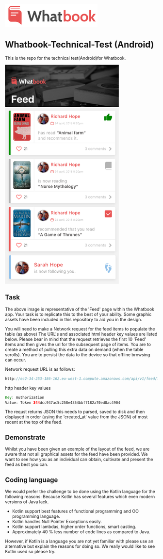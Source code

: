 ![](Assets/logo.png)
# Whatbook-Technical-Test (Android)
This is the repo for the technical test(Android)for Whatbook.

![](Assets/feed.png)


## Task

The above image is representative of the 'Feed' page within the Whatbook app.
Your task is to replicate this to the best of your ability.
Some graphic assets have been included in this repository to aid you in the design.

You will need to make a Network request for the feed items to populate the table (as above) The URL's and associated html header key values are listed below.
Please bear in mind that the request retrieves the first 10 'Feed' items and then gives the url for the subsequent page of items. You are to create a method of pulling this extra data on demand (when the table scrolls).
You are to persist the data to the device so that offline browsing can occur.

Network request URL is as follows:

```java
http://ec2-34-253-186-162.eu-west-1.compute.amazonaws.com/api/v1/feed/?
```
http header key values

```java
Key: Authorization
Value: Token 344dcc947ac5c258e4354bbf7182a70ed8ac4904
```
The requst returns JSON this needs to parsed, saved to disk and then displayed in order (using the 'created_at' value from the JSON) of most recent at the top of the feed.

## Demonstrate

Whilst you have been given an example of the layout of the feed, we are aware that not all graphical assets for the feed have been provided. We want to see how you as an individual can obtain, cultivate and present the feed as best you can.

## Coding language

We would prefer the challenge to be done using the Kotlin language for the following reasons:
Because Kotlin has several features which even modern versions of Java lack.

* Kotlin support best features of functional programming and OO programming language.
* Kotlin handles Null Pointer Exceptions easily.
* Kotlin support lambdas, higher order functions, smart casting.
* Approximately 40 % less number of code lines as compared to Java.

However, if Kotlin is a language you are not yet familiar with please use an alternative but explain the reasons for doing so.
We really would like to see Kotlin used so please try.
